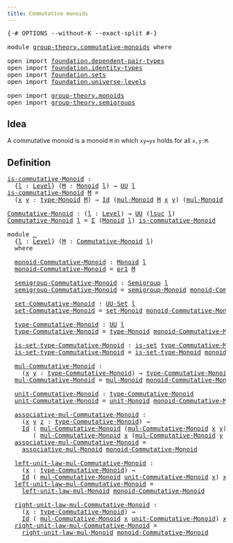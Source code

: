 ```yaml
---
title: Commutative monoids
---
```


<pre class="Agda"><a id="45" class="Symbol">{-#</a> <a id="49" class="Keyword">OPTIONS</a> <a id="57" class="Pragma">--without-K</a> <a id="69" class="Pragma">--exact-split</a> <a id="83" class="Symbol">#-}</a>

<a id="88" class="Keyword">module</a> <a id="95" href="group-theory.commutative-monoids.html" class="Module">group-theory.commutative-monoids</a> <a id="128" class="Keyword">where</a>

<a id="135" class="Keyword">open</a> <a id="140" class="Keyword">import</a> <a id="147" href="foundation.dependent-pair-types.html" class="Module">foundation.dependent-pair-types</a>
<a id="179" class="Keyword">open</a> <a id="184" class="Keyword">import</a> <a id="191" href="foundation.identity-types.html" class="Module">foundation.identity-types</a>
<a id="217" class="Keyword">open</a> <a id="222" class="Keyword">import</a> <a id="229" href="foundation.sets.html" class="Module">foundation.sets</a>
<a id="245" class="Keyword">open</a> <a id="250" class="Keyword">import</a> <a id="257" href="foundation.universe-levels.html" class="Module">foundation.universe-levels</a>

<a id="285" class="Keyword">open</a> <a id="290" class="Keyword">import</a> <a id="297" href="group-theory.monoids.html" class="Module">group-theory.monoids</a>
<a id="318" class="Keyword">open</a> <a id="323" class="Keyword">import</a> <a id="330" href="group-theory.semigroups.html" class="Module">group-theory.semigroups</a>
</pre>
## Idea

A commutative monoid is a monoid `M` in which `xy=yx` holds for all `x,y:M`.

## Definition

<pre class="Agda"><a id="is-commutative-Monoid"></a><a id="469" href="group-theory.commutative-monoids.html#469" class="Function">is-commutative-Monoid</a> <a id="491" class="Symbol">:</a>
  <a id="495" class="Symbol">{</a><a id="496" href="group-theory.commutative-monoids.html#496" class="Bound">l</a> <a id="498" class="Symbol">:</a> <a id="500" href="Agda.Primitive.html#597" class="Postulate">Level</a><a id="505" class="Symbol">}</a> <a id="507" class="Symbol">(</a><a id="508" href="group-theory.commutative-monoids.html#508" class="Bound">M</a> <a id="510" class="Symbol">:</a> <a id="512" href="group-theory.monoids.html#1007" class="Function">Monoid</a> <a id="519" href="group-theory.commutative-monoids.html#496" class="Bound">l</a><a id="520" class="Symbol">)</a> <a id="522" class="Symbol">→</a> <a id="524" href="foundation-core.universe-levels.html#235" class="Primitive">UU</a> <a id="527" href="group-theory.commutative-monoids.html#496" class="Bound">l</a>
<a id="529" href="group-theory.commutative-monoids.html#469" class="Function">is-commutative-Monoid</a> <a id="551" href="group-theory.commutative-monoids.html#551" class="Bound">M</a> <a id="553" class="Symbol">=</a>
  <a id="557" class="Symbol">(</a><a id="558" href="group-theory.commutative-monoids.html#558" class="Bound">x</a> <a id="560" href="group-theory.commutative-monoids.html#560" class="Bound">y</a> <a id="562" class="Symbol">:</a> <a id="564" href="group-theory.monoids.html#1182" class="Function">type-Monoid</a> <a id="576" href="group-theory.commutative-monoids.html#551" class="Bound">M</a><a id="577" class="Symbol">)</a> <a id="579" class="Symbol">→</a> <a id="581" href="foundation-core.identity-types.html#1767" class="Datatype">Id</a> <a id="584" class="Symbol">(</a><a id="585" href="group-theory.monoids.html#1527" class="Function">mul-Monoid</a> <a id="596" href="group-theory.commutative-monoids.html#551" class="Bound">M</a> <a id="598" href="group-theory.commutative-monoids.html#558" class="Bound">x</a> <a id="600" href="group-theory.commutative-monoids.html#560" class="Bound">y</a><a id="601" class="Symbol">)</a> <a id="603" class="Symbol">(</a><a id="604" href="group-theory.monoids.html#1527" class="Function">mul-Monoid</a> <a id="615" href="group-theory.commutative-monoids.html#551" class="Bound">M</a> <a id="617" href="group-theory.commutative-monoids.html#560" class="Bound">y</a> <a id="619" href="group-theory.commutative-monoids.html#558" class="Bound">x</a><a id="620" class="Symbol">)</a>

<a id="Commutative-Monoid"></a><a id="623" href="group-theory.commutative-monoids.html#623" class="Function">Commutative-Monoid</a> <a id="642" class="Symbol">:</a> <a id="644" class="Symbol">(</a><a id="645" href="group-theory.commutative-monoids.html#645" class="Bound">l</a> <a id="647" class="Symbol">:</a> <a id="649" href="Agda.Primitive.html#597" class="Postulate">Level</a><a id="654" class="Symbol">)</a> <a id="656" class="Symbol">→</a> <a id="658" href="foundation-core.universe-levels.html#235" class="Primitive">UU</a> <a id="661" class="Symbol">(</a><a id="662" href="Agda.Primitive.html#780" class="Primitive">lsuc</a> <a id="667" href="group-theory.commutative-monoids.html#645" class="Bound">l</a><a id="668" class="Symbol">)</a>
<a id="670" href="group-theory.commutative-monoids.html#623" class="Function">Commutative-Monoid</a> <a id="689" href="group-theory.commutative-monoids.html#689" class="Bound">l</a> <a id="691" class="Symbol">=</a> <a id="693" href="foundation-core.dependent-pair-types.html#515" class="Record">Σ</a> <a id="695" class="Symbol">(</a><a id="696" href="group-theory.monoids.html#1007" class="Function">Monoid</a> <a id="703" href="group-theory.commutative-monoids.html#689" class="Bound">l</a><a id="704" class="Symbol">)</a> <a id="706" href="group-theory.commutative-monoids.html#469" class="Function">is-commutative-Monoid</a>

<a id="729" class="Keyword">module</a> <a id="736" href="group-theory.commutative-monoids.html#736" class="Module">_</a>
  <a id="740" class="Symbol">{</a><a id="741" href="group-theory.commutative-monoids.html#741" class="Bound">l</a> <a id="743" class="Symbol">:</a> <a id="745" href="Agda.Primitive.html#597" class="Postulate">Level</a><a id="750" class="Symbol">}</a> <a id="752" class="Symbol">(</a><a id="753" href="group-theory.commutative-monoids.html#753" class="Bound">M</a> <a id="755" class="Symbol">:</a> <a id="757" href="group-theory.commutative-monoids.html#623" class="Function">Commutative-Monoid</a> <a id="776" href="group-theory.commutative-monoids.html#741" class="Bound">l</a><a id="777" class="Symbol">)</a>
  <a id="781" class="Keyword">where</a>

  <a id="790" href="group-theory.commutative-monoids.html#790" class="Function">monoid-Commutative-Monoid</a> <a id="816" class="Symbol">:</a> <a id="818" href="group-theory.monoids.html#1007" class="Function">Monoid</a> <a id="825" href="group-theory.commutative-monoids.html#741" class="Bound">l</a>
  <a id="829" href="group-theory.commutative-monoids.html#790" class="Function">monoid-Commutative-Monoid</a> <a id="855" class="Symbol">=</a> <a id="857" href="foundation-core.dependent-pair-types.html#605" class="Field">pr1</a> <a id="861" href="group-theory.commutative-monoids.html#753" class="Bound">M</a>

  <a id="866" href="group-theory.commutative-monoids.html#866" class="Function">semigroup-Commutative-Monoid</a> <a id="895" class="Symbol">:</a> <a id="897" href="group-theory.semigroups.html#737" class="Function">Semigroup</a> <a id="907" href="group-theory.commutative-monoids.html#741" class="Bound">l</a>
  <a id="911" href="group-theory.commutative-monoids.html#866" class="Function">semigroup-Commutative-Monoid</a> <a id="940" class="Symbol">=</a> <a id="942" href="group-theory.monoids.html#1092" class="Function">semigroup-Monoid</a> <a id="959" href="group-theory.commutative-monoids.html#790" class="Function">monoid-Commutative-Monoid</a>

  <a id="988" href="group-theory.commutative-monoids.html#988" class="Function">set-Commutative-Monoid</a> <a id="1011" class="Symbol">:</a> <a id="1013" href="foundation-core.sets.html#1190" class="Function">UU-Set</a> <a id="1020" href="group-theory.commutative-monoids.html#741" class="Bound">l</a>
  <a id="1024" href="group-theory.commutative-monoids.html#988" class="Function">set-Commutative-Monoid</a> <a id="1047" class="Symbol">=</a> <a id="1049" href="group-theory.monoids.html#1283" class="Function">set-Monoid</a> <a id="1060" href="group-theory.commutative-monoids.html#790" class="Function">monoid-Commutative-Monoid</a>

  <a id="1089" href="group-theory.commutative-monoids.html#1089" class="Function">type-Commutative-Monoid</a> <a id="1113" class="Symbol">:</a> <a id="1115" href="foundation-core.universe-levels.html#235" class="Primitive">UU</a> <a id="1118" href="group-theory.commutative-monoids.html#741" class="Bound">l</a>
  <a id="1122" href="group-theory.commutative-monoids.html#1089" class="Function">type-Commutative-Monoid</a> <a id="1146" class="Symbol">=</a> <a id="1148" href="group-theory.monoids.html#1182" class="Function">type-Monoid</a> <a id="1160" href="group-theory.commutative-monoids.html#790" class="Function">monoid-Commutative-Monoid</a>

  <a id="1189" href="group-theory.commutative-monoids.html#1189" class="Function">is-set-type-Commutative-Monoid</a> <a id="1220" class="Symbol">:</a> <a id="1222" href="foundation-core.sets.html#1113" class="Function">is-set</a> <a id="1229" href="group-theory.commutative-monoids.html#1089" class="Function">type-Commutative-Monoid</a>
  <a id="1255" href="group-theory.commutative-monoids.html#1189" class="Function">is-set-type-Commutative-Monoid</a> <a id="1286" class="Symbol">=</a> <a id="1288" href="group-theory.monoids.html#1385" class="Function">is-set-type-Monoid</a> <a id="1307" href="group-theory.commutative-monoids.html#790" class="Function">monoid-Commutative-Monoid</a>

  <a id="1336" href="group-theory.commutative-monoids.html#1336" class="Function">mul-Commutative-Monoid</a> <a id="1359" class="Symbol">:</a>
    <a id="1365" class="Symbol">(</a><a id="1366" href="group-theory.commutative-monoids.html#1366" class="Bound">x</a> <a id="1368" href="group-theory.commutative-monoids.html#1368" class="Bound">y</a> <a id="1370" class="Symbol">:</a> <a id="1372" href="group-theory.commutative-monoids.html#1089" class="Function">type-Commutative-Monoid</a><a id="1395" class="Symbol">)</a> <a id="1397" class="Symbol">→</a> <a id="1399" href="group-theory.commutative-monoids.html#1089" class="Function">type-Commutative-Monoid</a>
  <a id="1425" href="group-theory.commutative-monoids.html#1336" class="Function">mul-Commutative-Monoid</a> <a id="1448" class="Symbol">=</a> <a id="1450" href="group-theory.monoids.html#1527" class="Function">mul-Monoid</a> <a id="1461" href="group-theory.commutative-monoids.html#790" class="Function">monoid-Commutative-Monoid</a>

  <a id="1490" href="group-theory.commutative-monoids.html#1490" class="Function">unit-Commutative-Monoid</a> <a id="1514" class="Symbol">:</a> <a id="1516" href="group-theory.commutative-monoids.html#1089" class="Function">type-Commutative-Monoid</a>
  <a id="1542" href="group-theory.commutative-monoids.html#1490" class="Function">unit-Commutative-Monoid</a> <a id="1566" class="Symbol">=</a> <a id="1568" href="group-theory.monoids.html#2031" class="Function">unit-Monoid</a> <a id="1580" href="group-theory.commutative-monoids.html#790" class="Function">monoid-Commutative-Monoid</a>
  
  <a id="1611" href="group-theory.commutative-monoids.html#1611" class="Function">associative-mul-Commutative-Monoid</a> <a id="1646" class="Symbol">:</a>
    <a id="1652" class="Symbol">(</a><a id="1653" href="group-theory.commutative-monoids.html#1653" class="Bound">x</a> <a id="1655" href="group-theory.commutative-monoids.html#1655" class="Bound">y</a> <a id="1657" href="group-theory.commutative-monoids.html#1657" class="Bound">z</a> <a id="1659" class="Symbol">:</a> <a id="1661" href="group-theory.commutative-monoids.html#1089" class="Function">type-Commutative-Monoid</a><a id="1684" class="Symbol">)</a> <a id="1686" class="Symbol">→</a>
    <a id="1692" href="foundation-core.identity-types.html#1767" class="Datatype">Id</a> <a id="1695" class="Symbol">(</a> <a id="1697" href="group-theory.commutative-monoids.html#1336" class="Function">mul-Commutative-Monoid</a> <a id="1720" class="Symbol">(</a><a id="1721" href="group-theory.commutative-monoids.html#1336" class="Function">mul-Commutative-Monoid</a> <a id="1744" href="group-theory.commutative-monoids.html#1653" class="Bound">x</a> <a id="1746" href="group-theory.commutative-monoids.html#1655" class="Bound">y</a><a id="1747" class="Symbol">)</a> <a id="1749" href="group-theory.commutative-monoids.html#1657" class="Bound">z</a><a id="1750" class="Symbol">)</a>
       <a id="1759" class="Symbol">(</a> <a id="1761" href="group-theory.commutative-monoids.html#1336" class="Function">mul-Commutative-Monoid</a> <a id="1784" href="group-theory.commutative-monoids.html#1653" class="Bound">x</a> <a id="1786" class="Symbol">(</a><a id="1787" href="group-theory.commutative-monoids.html#1336" class="Function">mul-Commutative-Monoid</a> <a id="1810" href="group-theory.commutative-monoids.html#1655" class="Bound">y</a> <a id="1812" href="group-theory.commutative-monoids.html#1657" class="Bound">z</a><a id="1813" class="Symbol">))</a>
  <a id="1818" href="group-theory.commutative-monoids.html#1611" class="Function">associative-mul-Commutative-Monoid</a> <a id="1853" class="Symbol">=</a>
    <a id="1859" href="group-theory.monoids.html#1797" class="Function">associative-mul-Monoid</a> <a id="1882" href="group-theory.commutative-monoids.html#790" class="Function">monoid-Commutative-Monoid</a>

  <a id="1911" href="group-theory.commutative-monoids.html#1911" class="Function">left-unit-law-mul-Commutative-Monoid</a> <a id="1948" class="Symbol">:</a>
    <a id="1954" class="Symbol">(</a><a id="1955" href="group-theory.commutative-monoids.html#1955" class="Bound">x</a> <a id="1957" class="Symbol">:</a> <a id="1959" href="group-theory.commutative-monoids.html#1089" class="Function">type-Commutative-Monoid</a><a id="1982" class="Symbol">)</a> <a id="1984" class="Symbol">→</a>
    <a id="1990" href="foundation-core.identity-types.html#1767" class="Datatype">Id</a> <a id="1993" class="Symbol">(</a> <a id="1995" href="group-theory.commutative-monoids.html#1336" class="Function">mul-Commutative-Monoid</a> <a id="2018" href="group-theory.commutative-monoids.html#1490" class="Function">unit-Commutative-Monoid</a> <a id="2042" href="group-theory.commutative-monoids.html#1955" class="Bound">x</a><a id="2043" class="Symbol">)</a> <a id="2045" href="group-theory.commutative-monoids.html#1955" class="Bound">x</a>
  <a id="2049" href="group-theory.commutative-monoids.html#1911" class="Function">left-unit-law-mul-Commutative-Monoid</a> <a id="2086" class="Symbol">=</a>
    <a id="2092" href="group-theory.monoids.html#2119" class="Function">left-unit-law-mul-Monoid</a> <a id="2117" href="group-theory.commutative-monoids.html#790" class="Function">monoid-Commutative-Monoid</a>

  <a id="2146" href="group-theory.commutative-monoids.html#2146" class="Function">right-unit-law-mul-Commutative-Monoid</a> <a id="2184" class="Symbol">:</a>
    <a id="2190" class="Symbol">(</a><a id="2191" href="group-theory.commutative-monoids.html#2191" class="Bound">x</a> <a id="2193" class="Symbol">:</a> <a id="2195" href="group-theory.commutative-monoids.html#1089" class="Function">type-Commutative-Monoid</a><a id="2218" class="Symbol">)</a> <a id="2220" class="Symbol">→</a>
    <a id="2226" href="foundation-core.identity-types.html#1767" class="Datatype">Id</a> <a id="2229" class="Symbol">(</a> <a id="2231" href="group-theory.commutative-monoids.html#1336" class="Function">mul-Commutative-Monoid</a> <a id="2254" href="group-theory.commutative-monoids.html#2191" class="Bound">x</a> <a id="2256" href="group-theory.commutative-monoids.html#1490" class="Function">unit-Commutative-Monoid</a><a id="2279" class="Symbol">)</a> <a id="2281" href="group-theory.commutative-monoids.html#2191" class="Bound">x</a>
  <a id="2285" href="group-theory.commutative-monoids.html#2146" class="Function">right-unit-law-mul-Commutative-Monoid</a> <a id="2323" class="Symbol">=</a>
    <a id="2329" href="group-theory.monoids.html#2285" class="Function">right-unit-law-mul-Monoid</a> <a id="2355" href="group-theory.commutative-monoids.html#790" class="Function">monoid-Commutative-Monoid</a>  
</pre>
